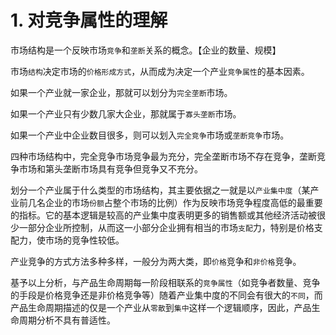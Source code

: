 # 1. 对竞争属性的理解

市场结构是一个反映市场`竞争`和`垄断`关系的概念。【企业的数量、规模】

市场`结构`决定市场的`价格形成方式`，从而成为决定一个产业`竞争属性`的基本因素。

如果一个产业就一家企业，那就可以划分为`完全垄断`市场。

如果一个产业只有少数几家大企业，那就属于`寡头垄断`市场。

如果一个产业中企业数目很多，则可以划入`完全竞争`市场或`垄断竞争`市场。

四种市场结构中，完全竞争市场竞争最为充分，完全垄断市场不存在竞争，垄断竞争市场和第头垄断市场具有竞争但竞争又不充分。

划分一个产业属于什么类型的市场结构，其主要依据之一就是以`产业集中度`（某产业前几名企业的市场`份额`占整个市场的比例）作为反映市场竞争程度高低的最重要的指标。它的基本逻辑是较高的产业集中度表明更多的销售额或其他经济活动被很少一部分企业所控制，从而这一小部分企业拥有相当的市场`支配`力，特别是价格支配力，使市场的竞争性较低。

产业竞争的方式方法多种多样，一般分为两大类，即`价格`竞争和`非价格`竞争。

基予以上分析，与产品生命周期每一阶段相联系的`竞争属性`（如竞争者数量、竞争的手段是价格竞争还是非价格竞争等）随着产业集中度的不同会有很大的`不同`，而产品生命周期描述的仅是一个产业从`零散`到`集中`这样一个逻辑顺序，因此，产品生命周期分析不具有普适性。

